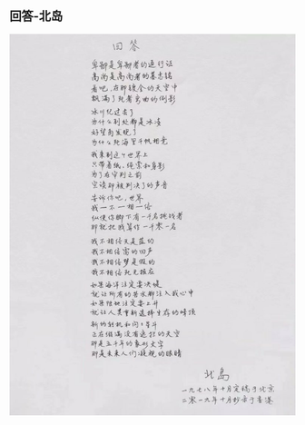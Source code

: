 ## 回答-北岛

![Image text](https://raw.githubusercontent.com/HsuChien/files/master/%E5%8C%97%E5%B2%9B.%E5%9B%9E%E7%AD%94.jpg)

